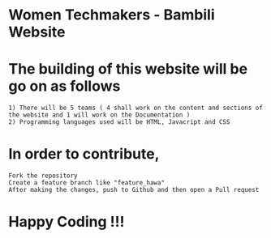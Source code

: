 # Women Techmakers - Bambili Website
# The building of this website will be go on as follows
    1) There will be 5 teams ( 4 shall work on the content and sections of the website and 1 will work on the Documentation )
    2) Programming languages used will be HTML, Javacript and CSS
# In order to contribute, 
    Fork the repository 
    Create a feature branch like "feature_hawa"
    After making the changes, push to Github and then open a Pull request 
    
# Happy Coding !!!
